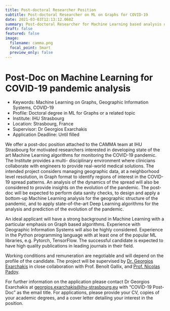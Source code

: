 ```yaml
---
title: Post-doctoral Researcher Position
subtitle: Post-doctoral Researcher on ML on Graphs for COVID-19
date: 2021-03-03T12:13:12.068Z
summary: Post-doctoral Researcher for Machine Learning based analysis of COVID-19 data.
draft: false
featured: false
image:
  filename: camma.png
  focal_point: Smart
  preview_only: false
---
```

# Post-Doc on Machine Learning for COVID-19 pandemic analysis 

* Keywords: Machine Learning on Graphs, Geographic Information Systems, COVID-19
* Profile: Doctoral degree in ML for Graphs or a related topic
* Institute: IHU Strasbourg
* Location: Strasbourg, France
* Supervisor: Dr Georgios Exarchakis
* Application Deadline: Until filled

We offer a post-doc position attached to the CAMMA team at IHU Strasbourg for motivated researchers interested in developing state of the art Machine Learning algorithms for monitoring the COVID-19 pandemic. The Institute provides a multi- disciplinary environment where clinicians collaborate with engineers to provide real-world medical solutions. The intended project considers managing geographic data, at a neighborhood level resolution, in Graph format to identify regions of interest in the COVID-19 spread patterns. An analysis of the dynamics of the spread will also be considered to provide insights on the evolution of the pandemic. The post-doc will be expected to perform data sanity checks, to design and apply a  bottom-up  Machine Learning analysis for the geographic structure of the pandemic, and to apply state-of-the-art Deep Learning algorithms for the analysis and prediction of the evolution of the pandemic.

An ideal applicant will have a strong background in Machine Learning with a particular emphasis on Graph based algorithms. Experience with Geographic Information Systems will also be highly considered.  Experience in the Python programming language with at least one of the popular ML libraries, e.g. Pytorch, TensorFlow. The successful candidate is expected to have high quality publications in leading journals in their field.

Working conditions and remuneration are negotiable and will depend on the profile of the candidate. The project will be supervised by [Dr. Georgios Exarchakis](https://exarchakis.net) in close collaboration with  Prof. Benoît Gallix, and [Prof. Nicolas Padoy](http://camma.u-strasbg.fr/npadoy).

For further information on the application please contact Dr Georgios Exarchakis at georgios.exarchakis@ihu-strasbourg.eu with “COVID-19 Post-Doc” as the email title. For applications, please provide your CV, copies of your academic degrees, and a cover letter detailing your interest in the position.
